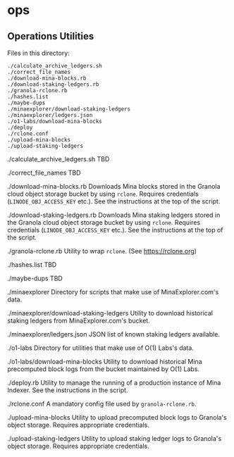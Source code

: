 # ops

## Operations Utilities

Files in this directory:

```
./calculate_archive_ledgers.sh
./correct_file_names
./download-mina-blocks.rb
./download-staking-ledgers.rb
./granola-rclone.rb
./hashes.list
./maybe-dups
./minaexplorer/download-staking-ledgers
./minaexplorer/ledgers.json
./o1-labs/download-mina-blocks
./deploy
./rclone.conf
./upload-mina-blocks
./upload-staking-ledgers
```

./calculate_archive_ledgers.sh
  TBD

./correct_file_names
  TBD

./download-mina-blocks.rb
  Downloads Mina blocks stored in the Granola cloud object storage bucket by
  using `rclone`. Requires credentials (`LINODE_OBJ_ACCESS_KEY` etc.). See the
  instructions at the top of the script.

./download-staking-ledgers.rb
  Downloads Mina staking ledgers stored in the Granola cloud object storage
  bucket by using `rclone`. Requires credentials (`LINODE_OBJ_ACCESS_KEY`
  etc.). See the instructions at the top of the script.

./granola-rclone.rb
  Utility to wrap `rclone`. (See https://rclone.org)

./hashes.list
  TBD

./maybe-dups
  TBD

./minaexplorer
  Directory for scripts that make use of MinaExplorer.com's data.

./minaexplorer/download-staking-ledgers
  Utility to download historical staking ledgers from MinaExplorer.com's bucket.

./minaexplorer/ledgers.json
  JSON list of known staking ledgers available.

./o1-labs
  Directory for utilities that make use of O(1) Labs's data.

./o1-labs/download-mina-blocks
  Utility to download historical Mina precomputed block logs from the bucket
  maintained by O(1) Labs.

./deploy.rb
  Utility to manage the running of a production instance of Mina Indexer. See
  the instructions in the script.

./rclone.conf
  A mandatory config file used by `granola-rclone.rb`.

./upload-mina-blocks
  Utility to upload precomputed block logs to Granola's object storage.
  Requires appropriate credentials.

./upload-staking-ledgers
  Utility to upload staking ledger logs to Granola's object storage. Requires
  appropriate credentials.
